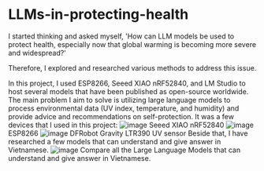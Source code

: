 # LLMs-in-protecting-health

I started thinking and asked myself, 'How can LLM models be used to protect health, especially now that global warming is becoming more severe and widespread?'

Therefore, I explored and researched various methods to address this issue.

In this project, I used ESP8266, Seeed XIAO nRF52840, and LM Studio to host several models that have been published as open-source worldwide. 
The main problem I aim to solve is utilizing large language models to process environmental data (UV index, temperature, and humidity) and provide advice and recommendations on self-protection.
It was a few devices that I used in this project:
![image](https://github.com/user-attachments/assets/aabd43a7-2b10-46d8-8a12-305e394ef63b)
                        Seeed XIAO nRF52840
![image](https://github.com/user-attachments/assets/b2387cf8-d07f-4083-b00b-d838016c717e)
                        ESP8266
![image](https://github.com/user-attachments/assets/032c4b0b-1c15-4f72-8332-8866ff17ab0c)
                        DFRobot Gravity LTR390 UV sensor
Beside that, I have researched a few models that can understand and give answer in Vietnamese.
![image](https://github.com/user-attachments/assets/1d54d19e-3afd-4dfe-9a05-9bd89b62e95d)
                          Compare all the Large Language Models that can understand and give answer in Vietnamese.


